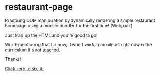 # restaurant-page

Practicing DOM manipulation by dynamically rendering a simple restaurant homepage using a module bundler for the first time! (Webpack)

Just load up the HTML and you're good to go!

Worth mentioning that for now, It won't work in mobile as right now in the curriculum it's not teached.

Thanks!

<a href="https://ahmedfarouk2.github.io/restaurant-page">Click here to see it!</a>
